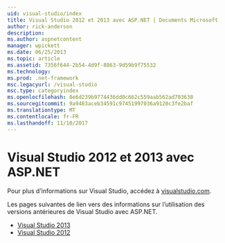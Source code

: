 ```yaml
---
uid: visual-studio/index
title: Visual Studio 2012 et 2013 avec ASP.NET | Documents Microsoft
author: rick-anderson
description: 
ms.author: aspnetcontent
manager: wpickett
ms.date: 06/25/2013
ms.topic: article
ms.assetid: 7356f644-2b54-4d9f-8863-9d59b9f75532
ms.technology: 
ms.prod: .net-framework
msc.legacyurl: /visual-studio
msc.type: categoryindex
ms.openlocfilehash: 8e6d239b9774436dd0c662c559aab562ad703638
ms.sourcegitcommit: 9a9483aceb34591c97451997036a9120c3fe2baf
ms.translationtype: MT
ms.contentlocale: fr-FR
ms.lasthandoff: 11/10/2017
---
```

# <a name="visual-studio-2012-and-2013-with-aspnet"></a>Visual Studio 2012 et 2013 avec ASP.NET

Pour plus d’informations sur Visual Studio, accédez à [visualstudio.com](https://www.visualstudio.com).

Les pages suivantes de lien vers des informations sur l’utilisation des versions antérieures de Visual Studio avec ASP.NET.

- [Visual Studio 2013](overview/2013/index.md)
- [Visual Studio 2012](overview/2012/index.md)
